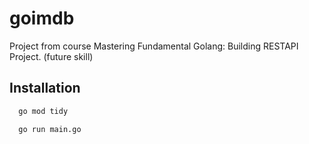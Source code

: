 # goimdb
Project from course Mastering Fundamental Golang: Building RESTAPI Project. (future skill)

## Installation
```sh
  go mod tidy
```
```sh
  go run main.go
```
